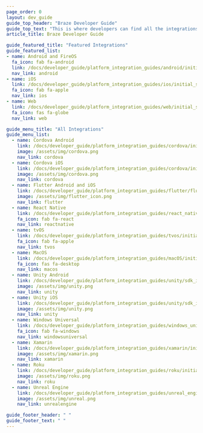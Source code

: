 ```yaml
---
page_order: 0
layout: dev_guide
guide_top_header: "Braze Developer Guide"
guide_top_text: "This is where developers can find all the integrations available with Braze.<br>For additional resources and to join the Braze developer community, visit the <a href='https://www.braze.com/dev-portal'>Braze developer portal</a>."
article_title: Braze Developer Guide

guide_featured_title: "Featured Integrations"
guide_featured_list:
- name: Android and FireOS
  fa_icon: fab fa-android
  link: /docs/developer_guide/platform_integration_guides/android/initial_sdk_setup/android_sdk_integration/
  nav_link: android
- name: iOS
  link: /docs/developer_guide/platform_integration_guides/ios/initial_sdk_setup/overview/
  fa_icon: fab fa-apple
  nav_link: ios
- name: Web
  link: /docs/developer_guide/platform_integration_guides/web/initial_sdk_setup/
  fa_icon: fas fa-globe
  nav_link: web

guide_menu_title: "All Integrations"
guide_menu_list:
  - name: Cordova Android
    link: /docs/developer_guide/platform_integration_guides/cordova/initial_sdk_setup/android/
    image: /assets/img/cordova.png
    nav_link: cordova
  - name: Cordova iOS
    link: /docs/developer_guide/platform_integration_guides/cordova/initial_sdk_setup/ios/
    image: /assets/img/cordova.png
    nav_link: cordova
  - name: Flutter Android and iOS
    link: /docs/developer_guide/platform_integration_guides/flutter/flutter_sdk_integration/
    image: /assets/img/flutter_icon.png
    nav_link: flutter
  - name: React Native
    link: /docs/developer_guide/platform_integration_guides/react_native/react_sdk_setup/
    fa_icon: fab fa-react
    nav_link: reactnative
  - name: tvOS
    link: /docs/developer_guide/platform_integration_guides/tvos/initial_sdk_setup/
    fa_icon: fab fa-apple
    nav_link: tvos  
  - name: MacOS
    link: /docs/developer_guide/platform_integration_guides/macOS/initial_sdk_setup/
    fa_icon: fas fa-desktop  
    nav_link: macos
  - name: Unity Android
    link: /docs/developer_guide/platform_integration_guides/unity/sdk_integration/android/
    image: /assets/img/unity.png
    nav_link: unity
  - name: Unity iOS
    link: /docs/developer_guide/platform_integration_guides/unity/sdk_integration/ios/
    image: /assets/img/unity.png
    nav_link: unity
  - name: Windows Universal
    link: /docs/developer_guide/platform_integration_guides/windows_universal/initial_sdk_setup/
    fa_icon: fab fa-windows
    nav_link: windowsuniversal
  - name: Xamarin
    link: /docs/developer_guide/platform_integration_guides/xamarin/initial_sdk_setup/
    image: /assets/img/xamarin.png
    nav_link: xamarin
  - name: Roku
    link: /docs/developer_guide/platform_integration_guides/roku/initial_sdk_setup/
    image: /assets/img/roku.png
    nav_link: roku
  - name: Unreal Engine
    link: /docs/developer_guide/platform_integration_guides/unreal_engine/initial_sdk_setup/
    image: /assets/img/unreal.png
    nav_link: unrealengine

guide_footer_header: " "
guide_footer_text: " "
---
```

